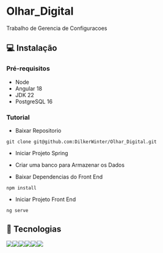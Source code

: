 # Olhar_Digital

Trabalho de Gerencia de Configuracoes

## 💻 Instalação

### Pré-requisitos
- Node
- Angular 18
- JDK 22
- PostgreSQL 16

### Tutorial

- Baixar Repositorio

```
git clone git@github.com:DilkerWinter/Olhar_Digital.git
```

- Iniciar Projeto Spring
  
- Criar uma banco para Armazenar os Dados

- Baixar Dependencias do Front End

```
npm install
```

- Iniciar Projeto Front End

```
ng serve
```


## 🤖 Tecnologias
<img src="https://img.shields.io/badge/Angular-DD0031?style=for-the-badge&logo=angular&logoColor=white"><img src="https://img.shields.io/badge/Spring-6DB33F?style=for-the-badge&logo=spring&logoColor=white"><img src="https://img.shields.io/badge/PostgreSQL-316192?style=for-the-badge&logo=postgresql&logoColor=white"><img src="https://img.shields.io/badge/TypeScript-007ACC?style=for-the-badge&logo=typescript&logoColor=white"><img src="https://img.shields.io/badge/Java-ED8B00?style=for-the-badge&logo=openjdk&logoColor=white"><img src="https://img.shields.io/badge/Tailwind_CSS-38B2AC?style=for-the-badge&logo=tailwind-css&logoColor=white">
